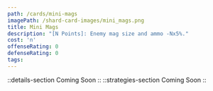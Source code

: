 ```yaml
---
path: /cards/mini-mags
imagePath: /shard-card-images/mini_mags.png
title: Mini Mags
description: "[N Points]: Enemy mag size and ammo -Nx5%."
cost: 'n'
offenseRating: 0
defenseRating: 0
tags:
---
```

::details-section
Coming Soon
::
::strategies-section
Coming Soon
::